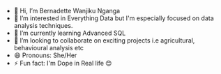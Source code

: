 - 👋 Hi, I’m Bernadette Wanjiku Nganga
- 👀 I’m interested in Everything Data but I'm especially focused on data analysis techniques.
- 🌱 I’m currently learning Advanced SQL
- 💞️ I’m looking to collaborate on exciting projects i.e agricultural, behavioural analysis etc
- 😄 Pronouns: She/Her
- ⚡ Fun fact: I'm Dope in Real life 😊

<!---
Bernadette2023/Bernadette2023 is a ✨ special ✨ repository because its `README.md` (this file) appears on your GitHub profile.
You can click the Preview link to take a look at your changes.
--->
